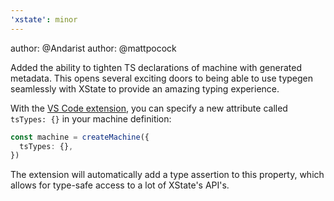 ```yaml
---
'xstate': minor
---
```


author: @Andarist
author: @mattpocock

Added the ability to tighten TS declarations of machine with generated metadata. This opens several exciting doors to being able to use typegen seamlessly with XState to provide an amazing typing experience.

With the [VS Code extension](https://marketplace.visualstudio.com/items?itemName=statelyai.stately-vscode), you can specify a new attribute called `tsTypes: {}` in your machine definition:

```ts
const machine = createMachine({
  tsTypes: {},
})
```

The extension will automatically add a type assertion to this property, which allows for type-safe access to a lot of XState's API's.
